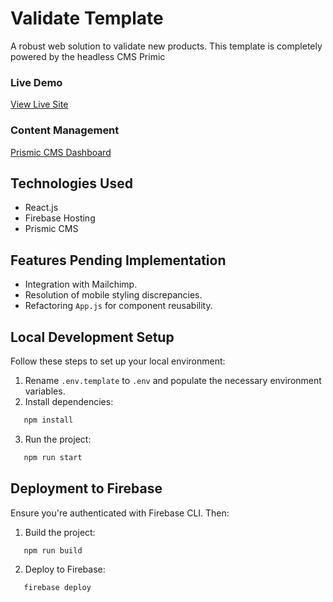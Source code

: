 # **Validate Template**

A robust web solution to validate new products. This template is completely powered by the headless CMS Primic

### **Live Demo**

[View Live Site](https://validate-template.web.app/)

### **Content Management**

[Prismic CMS Dashboard](https://validate-template.prismic.io/)

## **Technologies Used**

- React.js
- Firebase Hosting
- Prismic CMS

## **Features Pending Implementation**

- Integration with Mailchimp.
- Resolution of mobile styling discrepancies.
- Refactoring `App.js` for component reusability.

## **Local Development Setup**

Follow these steps to set up your local environment:

1. Rename `.env.template` to `.env` and populate the necessary environment variables.
2. Install dependencies:

```bash
   npm install
```

3. Run the project:

```bash
   npm run start
```

## **Deployment to Firebase**

Ensure you're authenticated with Firebase CLI. Then:

1. Build the project:

```bash
   npm run build
```

2. Deploy to Firebase:

```bash
   firebase deploy
```
